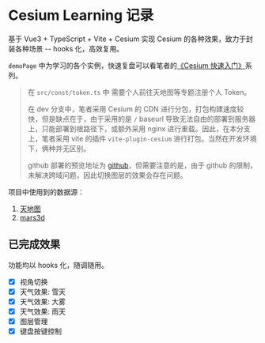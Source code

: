 # Cesium Learning 记录

基于 Vue3 + TypeScript + Vite + Cesium 实现 Cesium 的各种效果，致力于封装各种场景 -- hooks 化，高效复用。

`demoPage` 中为学习的各个实例，快速复盘可以看笔者的[《Cesium 快速入门》](https://rayadaschn.github.io/front-end-life/Framework/Cesium/Cesium01.html)系列。

> 在 `src/const/token.ts` 中 需要个人前往天地图等专题注册个人 Token。
>
> 在 dev 分支中，笔者采用 Cesium 的 CDN 进行分包，打包构建速度较快，但是缺点在于，由于采用的是 `/` baseurl 导致无法自由的部署到服务器上，只能部署到根路径下，或额外采用 nginx 进行重载。因此，在本分支上，笔者采用 vite 的插件 `vite-plugin-cesium` 进行打包。当然在开发环境下，俩种并无区别。
>
> github 部署的预览地址为 [github](https://rayadaschn.github.io/learning_cesium/#/camera)，但需要注意的是，由于 github 的限制，未解决跨域问题，因此切换图层的效果会存在问题。

项目中使用到的数据源：

1. [天地图](http://lbs.tianditu.gov.cn/)
2. [mars3d](http://mars3d.cn/doc.html#start/get-started)

## 已完成效果

功能均以 hooks 化，随调随用。

- [x] 视角切换
- [x] 天气效果: 雪天
- [x] 天气效果: 大雾
- [x] 天气效果: 雨天
- [x] 图层管理
- [x] 键盘按键控制
